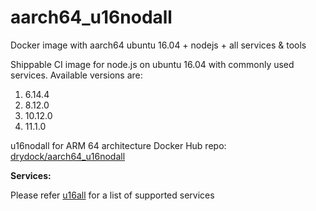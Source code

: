 # aarch64_u16nodall
Docker image with aarch64 ubuntu 16.04 + nodejs + all services &amp; tools

Shippable CI image for node.js on ubuntu 16.04 with commonly used services. Available versions are:


  1.  6.14.4
  2.  8.12.0
  3.  10.12.0
  4.  11.1.0
  
 u16nodall for ARM 64 architecture Docker Hub repo: [drydock/aarch64_u16nodall](https://hub.docker.com/r/drydock/aarch64_u16nodall/)

  
**Services:**

Please refer [u16all](https://github.com/dry-dock/aarch64_u16all) for a list of supported services
